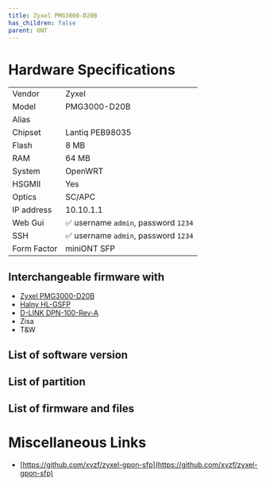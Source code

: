 ```yaml
---
title: Zyxel PMG3000-D20B
has_children: false
parent: ONT
---
```


# Hardware Specifications

|             |                                      |
| ----------- | ------------------------------------ |
| Vendor      | Zyxel                                |
| Model       | PMG3000-D20B                         |
| Alias       |                                      |
| Chipset     | Lantiq PEB98035                      |
| Flash       | 8 MB                                 |
| RAM         | 64 MB                                |
| System      | OpenWRT                              |
| HSGMII      | Yes                                  |
| Optics      | SC/APC                               |
| IP address  | 10.10.1.1                            |
| Web Gui     | ✅ username `admin`, password `1234` |
| SSH         | ✅ username `admin`, password `1234` |
| Form Factor | miniONT SFP                          |

## Interchangeable firmware with

- [Zyxel PMG3000-D20B](ont-Zyxel-PMG3000-D20B)
- [Halny HL-GSFP](ont-Halny-HL-GSFP)
- [D-LINK DPN-100-Rev-A](ont-D-LINK-DPN-100-Rev-A)
- Zisa
- T&W

## List of software version
## List of partition
## List of firmware and files
# Miscellaneous Links

- [https://github.com/xvzf/zyxel-gpon-sfp](https://github.com/xvzf/zyxel-gpon-sfp)


